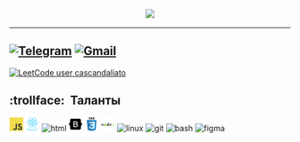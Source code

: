 <div align="center">
<img src="https://i.gifer.com/origin/68/6877f317fd8ab418202d6fa146076e61.gif" width="50%"/>
</div>

---
[![Telegram](https://img.shields.io/badge/Telegram-30363d?style=for-the-badge&logo=Telegram)](https://t.me/Rema04Dev)
[![Gmail](https://img.shields.io/badge/Gmail-30363d?style=for-the-badge&logo=Gmail)](mailto:rema04roman@gmail.com)
---
[![LeetCode user cascandaliato](https://img.shields.io/badge/dynamic/json?style=for-the-badge&labelColor=black&color=%23ffa116&label=Solved&query=solvedOverTotal&url=https%3A%2F%2Fleetcode-badge.vercel.app%2Fapi%2Fusers%2FRema04Dev&logo=leetcode&logoColor=yellow)](https://leetcode.com/Rema04Dev/)

<h2> :trollface: &nbsp;Таланты</h2>
<p align="left">
<!-- <img src="https://cdn.jsdelivr.net/gh/devicons/devicon/icons/vscode/vscode-original.svg" alt="vscode" width="25" height="25"/> -->
<img src="https://raw.githubusercontent.com/devicons/devicon/master/icons/javascript/javascript-original.svg" alt="javascript" width="25" height="25" />
<img src="https://raw.githubusercontent.com/devicons/devicon/master/icons/react/react-original-wordmark.svg" alt="react" width="25" height="25" />
<!-- <img src="https://cdn.jsdelivr.net/gh/devicons/devicon/icons/vuejs/vuejs-original-wordmark.svg" alt="VueJS" width="45" height="45"/> -->
<img src="https://cdn.jsdelivr.net/gh/devicons/devicon/icons/html5/html5-original.svg" alt="html" width="25" height="25"/>
<img src="https://raw.githubusercontent.com/devicons/devicon/master/icons/bootstrap/bootstrap-plain.svg" alt="bootstrap" width="25" height="25" />
<img src="https://raw.githubusercontent.com/devicons/devicon/master/icons/css3/css3-original-wordmark.svg" alt="css3" width="25" height="25" />
<!-- <img src="https://raw.githubusercontent.com/devicons/devicon/master/icons/mongodb/mongodb-original.svg" alt="mongodb" width="45" height="45" /> -->
<!-- <img src="https://raw.githubusercontent.com/devicons/devicon/master/icons/mysql/mysql-original-wordmark.svg" alt="mysql" width="45" height="45" /> -->
<img src="https://raw.githubusercontent.com/devicons/devicon/master/icons/nodejs/nodejs-original-wordmark.svg" alt="nodejs" width="25" height="25" />
<!-- <img src="https://cdn.jsdelivr.net/gh/devicons/devicon/icons/php/php-original.svg" alt="php" width="45" height="45"/> -->
<!-- <img src="https://cdn.jsdelivr.net/gh/devicons/devicon/icons/laravel/laravel-plain-wordmark.svg" alt="Laravel" width="45" height="45"/> -->
<!-- <img src="https://cdn.jsdelivr.net/gh/devicons/devicon/icons/flutter/flutter-original.svg" alt="flutter" width="45" height="45"/> -->
<!-- <img src="https://cdn.jsdelivr.net/gh/devicons/devicon/icons/docker/docker-original.svg" alt="docker" width="45" height="45"/> -->
<!-- <img src="https://cdn.jsdelivr.net/gh/devicons/devicon/icons/kubernetes/kubernetes-plain.svg" alt="kubernetes" width="45" height="45"/> -->
<!-- <img src="https://cdn.jsdelivr.net/gh/devicons/devicon/icons/amazonwebservices/amazonwebservices-plain-wordmark.svg" width="45" height="45"/> -->
<img src="https://cdn.jsdelivr.net/gh/devicons/devicon/icons/linux/linux-original.svg" alt="linux" width="25" height="25"/>       
<img src="https://cdn.jsdelivr.net/gh/devicons/devicon/icons/git/git-original.svg" alt="git" width="25" height="25"/>
<img src="https://cdn.jsdelivr.net/gh/devicons/devicon/icons/bash/bash-original.svg" alt="bash" width="25" height="25"/>
<img src="https://cdn.jsdelivr.net/gh/devicons/devicon/icons/figma/figma-original.svg" alt="figma" width="25" height="25"/>
</p>
<!-- 
[![Html5](https://img.shields.io/badge/HTML5-30363d?style=for-the-badge&logo=html5)](https://www.w3schools.com/html/)
[![CSS3](https://img.shields.io/badge/CSS3-30363d?style=for-the-badge&logo=CSS3)](https://www.w3schools.com/css/)
[![JavaScript](https://img.shields.io/badge/JavaScript-30363d?style=for-the-badge&logo=JavaScript)](https://developer.mozilla.org/en-US/docs/Web/JavaScript)
[![React](https://img.shields.io/badge/React-30363d?style=for-the-badge&logo=React)](https://ru.reactjs.org/)
[![GitHub](https://img.shields.io/badge/GitHub-30363d?style=for-the-badge&logo=GitHub)](https://github.com/Rema04Dev)
 -->
<!-- ## Follow me: ##
[![linkedin](https://img.shields.io/badge/linkedin-30363d?style=for-the-badge&logo=linkedin)](https://www.linkedin.com/in/aleksandrchusovitin/) -->

<!-- ## Stats: ##

[![GitHub stats](https://github-readme-stats.vercel.app/api?username=aleksandrchusovitin&theme=react&show_icons=true)](https://github.com/anuraghazra/github-readme-stats)

[![Top Langs](https://github-readme-stats.vercel.app/api/top-langs/?username=aleksandrchusovitin&layout=compact&theme=react)](https://github.com/anuraghazra/github-readme-stats) -->
